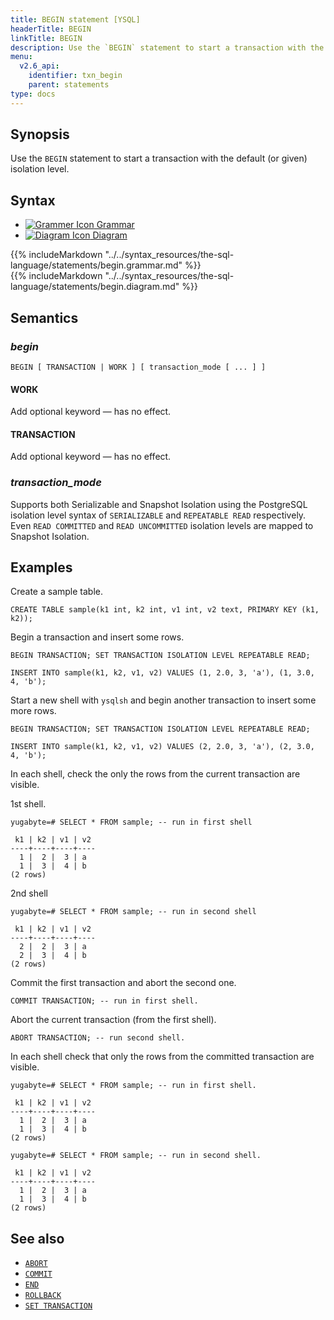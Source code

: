 ```yaml
---
title: BEGIN statement [YSQL]
headerTitle: BEGIN
linkTitle: BEGIN
description: Use the `BEGIN` statement to start a transaction with the default (or given) isolation level.
menu:
  v2.6_api:
    identifier: txn_begin
    parent: statements
type: docs
---
```


## Synopsis

Use the `BEGIN` statement to start a transaction with the default (or given) isolation level.

## Syntax

<ul class="nav nav-tabs nav-tabs-yb">
  <li >
    <a href="#grammar" class="nav-link active" id="grammar-tab" data-toggle="tab" role="tab" aria-controls="grammar" aria-selected="true">
      <img src="/icons/file-lines.svg" alt="Grammer Icon">
      Grammar
    </a>
  </li>
  <li>
    <a href="#diagram" class="nav-link" id="diagram-tab" data-toggle="tab" role="tab" aria-controls="diagram" aria-selected="false">
      <img src="/icons/diagram.svg" alt="Diagram Icon">
      Diagram
    </a>
  </li>
</ul>

<div class="tab-content">
  <div id="grammar" class="tab-pane fade show active" role="tabpanel" aria-labelledby="grammar-tab">
  {{% includeMarkdown "../../syntax_resources/the-sql-language/statements/begin.grammar.md" %}}
  </div>
  <div id="diagram" class="tab-pane fade" role="tabpanel" aria-labelledby="diagram-tab">
  {{% includeMarkdown "../../syntax_resources/the-sql-language/statements/begin.diagram.md" %}}
  </div>
</div>

## Semantics

### *begin*

```plpgsql
BEGIN [ TRANSACTION | WORK ] [ transaction_mode [ ... ] ]
```

#### WORK

Add optional keyword — has no effect.

#### TRANSACTION

Add optional keyword — has no effect.

### *transaction_mode*

Supports both Serializable and Snapshot Isolation using the PostgreSQL isolation level syntax of `SERIALIZABLE` and `REPEATABLE READ` respectively. Even `READ COMMITTED` and `READ UNCOMMITTED` isolation levels are mapped to Snapshot Isolation.

## Examples

Create a sample table.

```plpgsql
CREATE TABLE sample(k1 int, k2 int, v1 int, v2 text, PRIMARY KEY (k1, k2));
```

Begin a transaction and insert some rows.

```plpgsql
BEGIN TRANSACTION; SET TRANSACTION ISOLATION LEVEL REPEATABLE READ;
```

```plpgsql
INSERT INTO sample(k1, k2, v1, v2) VALUES (1, 2.0, 3, 'a'), (1, 3.0, 4, 'b');
```

Start a new shell  with `ysqlsh` and begin another transaction to insert some more rows.

```plpgsql
BEGIN TRANSACTION; SET TRANSACTION ISOLATION LEVEL REPEATABLE READ;
```

```plpgsql
INSERT INTO sample(k1, k2, v1, v2) VALUES (2, 2.0, 3, 'a'), (2, 3.0, 4, 'b');
```

In each shell, check the only the rows from the current transaction are visible.

1st shell.

```plpgsql
yugabyte=# SELECT * FROM sample; -- run in first shell
```

```
 k1 | k2 | v1 | v2
----+----+----+----
  1 |  2 |  3 | a
  1 |  3 |  4 | b
(2 rows)
```

2nd shell

```plpgsql
yugabyte=# SELECT * FROM sample; -- run in second shell
```

```
 k1 | k2 | v1 | v2
----+----+----+----
  2 |  2 |  3 | a
  2 |  3 |  4 | b
(2 rows)
```

Commit the first transaction and abort the second one.

```plpgsql
COMMIT TRANSACTION; -- run in first shell.
```

Abort the current transaction (from the first shell).

```plpgsql
ABORT TRANSACTION; -- run second shell.
```

In each shell check that only the rows from the committed transaction are visible.

```plpgsql
yugabyte=# SELECT * FROM sample; -- run in first shell.
```

```
 k1 | k2 | v1 | v2
----+----+----+----
  1 |  2 |  3 | a
  1 |  3 |  4 | b
(2 rows)
```

```plpgsql
yugabyte=# SELECT * FROM sample; -- run in second shell.
```

```
 k1 | k2 | v1 | v2
----+----+----+----
  1 |  2 |  3 | a
  1 |  3 |  4 | b
(2 rows)
```

## See also

- [`ABORT`](../txn_abort)
- [`COMMIT`](../txn_commit)
- [`END`](../txn_end)
- [`ROLLBACK`](../txn_rollback)
- [`SET TRANSACTION`](../txn_set)
